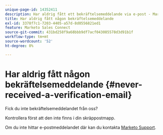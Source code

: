 ```yaml
---
unique-page-id: 14352411
description: Har aldrig fått ett bekräftelsemeddelande via e-post - Marketo Docs - produktdokumentation
title: Har aldrig fått någon bekräftelsemeddelande
exl-id: 3378f7c1-7203-4405-a57d-8d0556821ed1
feature: Marketo Sales Connect
source-git-commit: 431bd258f9a68bbb9df7acf043085578d3d91b1f
workflow-type: tm+mt
source-wordcount: '52'
ht-degree: 0%

---
```


# Har aldrig fått någon bekräftelsemeddelande {#never-received-a-verification-email}

Fick du inte bekräftelsemeddelandet från oss?

Kontrollera först att den inte finns i din skräppostmapp.

Om du inte hittar e-postmeddelandet där kan du kontakta [Marketo Support](https://nation.marketo.com/t5/Support/ct-p/Support).

